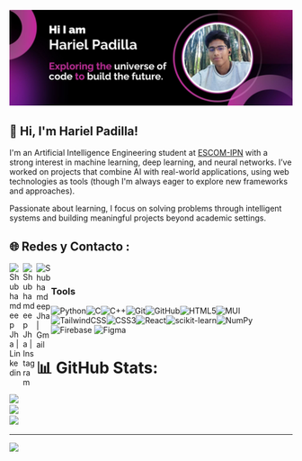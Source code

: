 ![Texto alternativo](Readme_Profile_Photo.jpg)

## 👋 Hi, I'm Hariel Padilla!
I'm an Artificial Intelligence Engineering student at [ESCOM-IPN](https://www.escom.ipn.mx/) with a strong interest in machine learning, deep learning, and neural networks. I’ve worked on projects that combine AI with real-world applications, using web technologies as tools (though I'm always eager to explore new frameworks and approaches).  

Passionate about learning, I focus on solving problems through intelligent systems and building meaningful projects beyond academic settings.

## 🌐 Redes y Contacto :
  <a href="https://www.linkedin.com/in/hariel-padilla-sanchez-173989293/">
    <img align="left" alt="Shubhamdeep Jha | Linkedin" width="24px"     src="https://github.com/TheDudeThatCode/TheDudeThatCode/blob/master/Assets/Linkedin.svg" />
  </a>
  <a href="https://www.instagram.com/harielps/?next=%2Freel%2FDJZxKxcRjWK%2F%3Figsh%3DMWtyeGppNWYybmYxZw%253D%253D">
    <img align="left" alt="Shubhamdeep Jha | Instagram" width="24px" src="https://github.com/TheDudeThatCode/TheDudeThatCode/blob/master/Assets/Instagram.svg" />
  </a>
  <a href="mailto:harielpadillasanchez@gmail.com">
    <img align="left" alt="Shubhamdeep Jha | Gmail" width="26px" src="https://github.com/TheDudeThatCode/TheDudeThatCode/blob/master/Assets/Gmail.svg" />
  </a>

  <br>

### Tools

![Python](https://img.shields.io/badge/python-3670A0?style=for-the-badge&logo=python&logoColor=ffdd54)![C](https://img.shields.io/badge/c-%2300599C.svg?style=for-the-badge&logo=c&logoColor=white)![C++](https://img.shields.io/badge/c++-%2300599C.svg?style=for-the-badge&logo=c%2B%2B&logoColor=white)![Git](https://img.shields.io/badge/git-%23F05033.svg?style=for-the-badge&logo=git&logoColor=white)![GitHub](https://img.shields.io/badge/github-%23121011.svg?style=for-the-badge&logo=github&logoColor=white)![HTML5](https://img.shields.io/badge/html5-%23E34F26.svg?style=for-the-badge&logo=html5&logoColor=white)![MUI](https://img.shields.io/badge/MUI-%230081CB.svg?style=for-the-badge&logo=mui&logoColor=white)![TailwindCSS](https://img.shields.io/badge/tailwindcss-%2338B2AC.svg?style=for-the-badge&logo=tailwind-css&logoColor=white)![CSS3](https://img.shields.io/badge/css3-%231572B6.svg?style=for-the-badge&logo=css3&logoColor=white)![React](https://img.shields.io/badge/react-%2320232a.svg?style=for-the-badge&logo=react&logoColor=%2361DAFB)![scikit-learn](https://img.shields.io/badge/scikit--learn-%23F7931E.svg?style=for-the-badge&logo=scikit-learn&logoColor=white)![NumPy](https://img.shields.io/badge/numpy-%23013243.svg?style=for-the-badge&logo=numpy&logoColor=white)![Firebase](https://img.shields.io/badge/firebase-%23039BE5.svg?style=for-the-badge&logo=firebase) ![Figma](https://img.shields.io/badge/figma-%23F24E1E.svg?style=for-the-badge&logo=figma&logoColor=white) 

# 📊 GitHub Stats:
![](https://github-readme-stats.vercel.app/api?username=HarielPS&theme=dark&hide_border=false&include_all_commits=false&count_private=false)<br/>
![](https://nirzak-streak-stats.vercel.app/?user=HarielPS&theme=dark&hide_border=false)<br/>
![](https://github-readme-stats.vercel.app/api/top-langs/?username=HarielPS&theme=dark&hide_border=false&include_all_commits=true&count_private=true&layout=compact)

---
[![](https://visitcount.itsvg.in/api?id=HarielPS&icon=0&color=0)](https://visitcount.itsvg.in)
